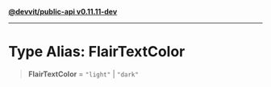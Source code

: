 [**@devvit/public-api v0.11.11-dev**](../../README.md)

---

# Type Alias: FlairTextColor

> **FlairTextColor** = `"light"` \| `"dark"`
